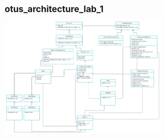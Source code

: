 # otus_architecture_lab_1

![alt text](https://github.com/AlexandrBashkirev/otus_architecture_lab_1/blob/master/class_diagram.png?raw=true)
